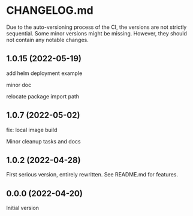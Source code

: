 # CHANGELOG.md

Due to the auto-versioning process of the CI, the versions are not strictly sequential. Some minor versions might be missing. However, they should not contain any notable changes.

## 1.0.15 (2022-05-19)

add helm deployment example

minor doc

relocate package import path

## 1.0.7 (2022-05-02)

fix: local image build

Minor cleanup tasks and docs

## 1.0.2 (2022-04-28)

First serious version, entirely rewritten. See README.md for features.

## 0.0.0 (2022-04-20)

Initial version
